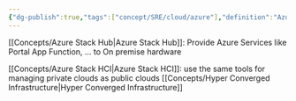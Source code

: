 ```yaml
---
{"dg-publish":true,"tags":["concept/SRE/cloud/azure"],"definition":"Azure Stack allows for on-premise hardware to be managed with the same tools as cloud-infrastructure.","creation_date":"2024-05-02 22:00","permalink":"/concepts/azure-stack/","dgPassFrontmatter":true}
---
```




[[Concepts/Azure Stack Hub\|Azure Stack Hub]]:  Provide Azure Services like Portal App Function, ... to On premise hardware

[[Concepts/Azure Stack HCI\|Azure Stack HCI]]:  use the same tools for managing private clouds as public clouds
    [[Concepts/Hyper Converged Infrastructure\|Hyper Converged Infrastructure]]



